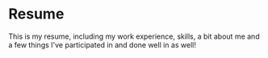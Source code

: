 # Resume
This is my resume, including my work experience, skills, a bit about me and a few things I've participated in and done well in as well!
